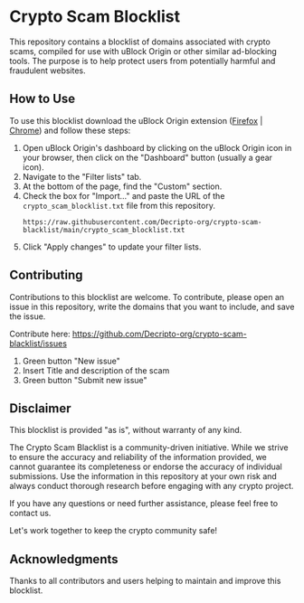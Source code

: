 # Crypto Scam Blocklist

This repository contains a blocklist of domains associated with crypto scams, compiled for use with uBlock Origin or other similar ad-blocking tools. The purpose is to help protect users from potentially harmful and fraudulent websites.

## How to Use

To use this blocklist download the uBlock Origin extension ([Firefox](https://addons.mozilla.org/en-US/firefox/addon/ublock-origin/) | [Chrome](https://chrome.google.com/webstore/detail/ublock-origin/cjpalhdlnbpafiamejdnhcphjbkeiagm)) and follow these steps:

1. Open uBlock Origin's dashboard by clicking on the uBlock Origin icon in your browser, then click on the "Dashboard" button (usually a gear icon).
2. Navigate to the "Filter lists" tab.
3. At the bottom of the page, find the "Custom" section.
4. Check the box for "Import..." and paste the URL of the `crypto_scam_blocklist.txt` file from this repository. 
	```
	https://raw.githubusercontent.com/Decripto-org/crypto-scam-blacklist/main/crypto_scam_blocklist.txt
	```
5. Click "Apply changes" to update your filter lists.

## Contributing

Contributions to this blocklist are welcome. To contribute, please open an issue in this repository, write the domains that you want to include, and save the issue.

Contribute here: https://github.com/Decripto-org/crypto-scam-blacklist/issues

1. Green button "New issue"
2. Insert Title and description of the scam
3. Green button "Submit new issue"

## Disclaimer

This blocklist is provided "as is", without warranty of any kind.

The Crypto Scam Blacklist is a community-driven initiative. While we strive to ensure the accuracy and reliability of the information provided, we cannot guarantee its completeness or endorse the accuracy of individual submissions. Use the information in this repository at your own risk and always conduct thorough research before engaging with any crypto project.

If you have any questions or need further assistance, please feel free to contact us.

Let's work together to keep the crypto community safe!

## Acknowledgments

Thanks to all contributors and users helping to maintain and improve this blocklist.
